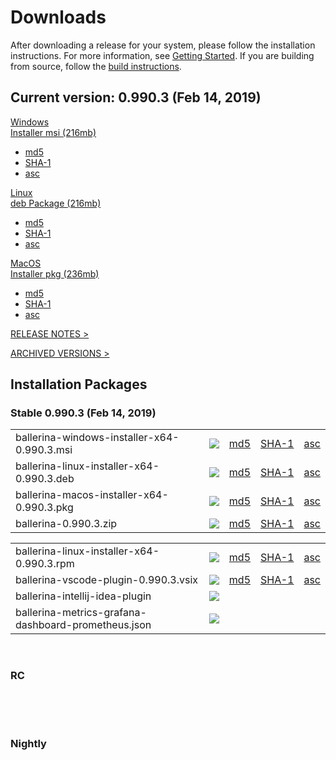 <link rel="stylesheet" href="/css/download-page.css"></link>
<script src="/js/download-page.js"></script>
<div class="row cBallerina-io-Gray-row">
    <div class="container">
        <div class="row">
            <div class="col-xs-12 col-sm-12 col-md-6 col-lg-6 cDownloadsHeader">
                <h1>Downloads</h1>
                <p>
                    After downloading a release for your system, please follow the installation instructions. For more information, see <a href="https://ballerina.io/learn/getting-started/#installing-ballerina">Getting Started</a>. If you are building from source, follow the <a href="https://github.com/ballerina-platform/ballerina-lang/blob/master/README.md#install-from-source">build instructions</a>.
                </p>
            </div>
        </div>
        <div class="row">
            <div class="col-xs-12 col-sm-12 col-md-12 col-lg-12 cDownloadsHeader">       
                <div class="cFeaturedVersion">
                    <h2>Current version: <span id="versionInfo">0.990.3 (Feb 14, 2019)</span></h2>
                </div>
            </div>
        </div>
        <div class="clearfix"></div>
        <div class="row cDownloads">
            <div class="col-xs-12 col-sm-12 col-md-4 col-lg-4 cDownloadLeft">
                <a id="packWindows" href="https://product-dist.ballerina.io/downloads/0.990.3/ballerina-windows-installer-x64-0.990.3.msi" class="cDownload" data-download="downloads" data-pack="ballerina-windows-installer-x64-0.990.3.msi">
                    <div>Windows</div>
                    <div class="cSize">Installer msi <span id="packWindowsName">(216mb)</span></div>
                </a>
                <ul class="cDiwnloadSubLinks">
                    <li><a id="packWindowsMd5" href="https://product-dist.ballerina.io/downloads/0.990.3/ballerina-windows-installer-x64-0.990.3.msi.md5">md5</a></li>
                    <li><a id="packWindowsSha1" href="https://product-dist.ballerina.io/downloads/0.990.3/ballerina-windows-installer-x64-0.990.3.msi.sha1">SHA-1</a></li>
                    <li><a id="packWindowsAsc" href="https://product-dist.ballerina.io/downloads/0.990.3/ballerina-windows-installer-x64-0.990.3.msi.asc">asc</a></li>
                </ul>
            </div>
            <div class="col-xs-12 col-sm-12 col-md-4 col-lg-4 cDownloadMiddle">
                <a id="packLinux" href="https://product-dist.ballerina.io/downloads/0.990.3/ballerina-linux-installer-x64-0.990.3.deb" class="cDownload" data-download="downloads" data-pack="ballerina-linux-installer-x64-0.990.3.deb">
                    <div>Linux</div>
                    <div class="cSize">deb Package <span id="packLinuxName">(216mb)</span></div>
                </a>
                <ul class="cDiwnloadSubLinks">
                    <li><a id="packLinuxMd5" href="https://product-dist.ballerina.io/downloads/0.990.3/ballerina-linux-installer-x64-0.990.3.deb.md5">md5</a></li>
                    <li><a id="packLinuxSha1" href="https://product-dist.ballerina.io/downloads/0.990.3/ballerina-linux-installer-x64-0.990.3.deb.sha1">SHA-1</a></li>
                    <li><a id="packLinuxAsc" href="https://product-dist.ballerina.io/downloads/0.990.3/ballerina-linux-installer-x64-0.990.3.deb.asc">asc</a></li>
                </ul>
            </div>
            <div class="col-xs-12 col-sm-12 col-md-4 col-lg-4 cDownloadMiddle">
                <a id="packMac" href="https://product-dist.ballerina.io/downloads/0.990.3/ballerina-macos-installer-x64-0.990.3.pkg" class="cDownload" data-download="downloads" data-pack="ballerina-macos-installer-x64-0.990.3.pkg">
                    <div>MacOS</div>
                    <div class="cSize">Installer pkg <span id="packMacName">(236mb)</span></div>
                </a>
                <ul class="cDiwnloadSubLinks">
                    <li><a id="packMacMd5" href="https://product-dist.ballerina.io/downloads/0.990.3/ballerina-macos-installer-x64-0.990.3.pkg.md5">md5</a></li>
                    <li><a id="packMacSha1" href="https://product-dist.ballerina.io/downloads/0.990.3/ballerina-macos-installer-x64-0.990.3.pkg.sha1">SHA-1</a></li>
                    <li><a id="packMacAsc" href="https://product-dist.ballerina.io/downloads/0.990.3/ballerina-macos-installer-x64-0.990.3.pkg.asc">asc</a></li>
                </ul>
            </div>
        </div>
        <div class="col-xs-12 col-sm-16 col-md-12 col-lg-12">
            <div class="cReleaseNotes">
                <p><a href="/downloads/release-notes">RELEASE NOTES ></a></p>
            </div>
            <div class="cReleaseNotes">
                <p><a href="/downloads/archived">ARCHIVED VERSIONS ></a></p>
            </div>
        </div>
        <div class="col-xs-12 col-sm-16 col-md-12 col-lg-12">
            <div class="cStandaloneInstallers">
                <h2>Installation Packages</h2>
                <div class="cInstallers">
                    <h3 class="release-version">Stable <span id="stableInfo">0.990.3 (Feb 14, 2019)</span></h3>
                    <div class="col-xs-12 col-sm-16 col-md-6 col-lg-6 cLeftTable">
                        <div class="insPackages0container">
                            <table id="insPackages0"><tr><td style="width: 96%">ballerina-windows-installer-x64-0.990.3.msi</td><td style="width: 1%; white-space: nowrap;"><a href="https://product-dist.ballerina.io/downloads/0.990.3/ballerina-windows-installer-x64-0.990.3.msi" class="cDownloadLinkIcon" data-download="downloads" data-pack="ballerina-windows-installer-x64-0.990.3.msi"><img src="../img/download-bg-green-fill.svg"></a></td><td style="width: 1%; white-space: nowrap;"><a href="https://product-dist.ballerina.io/downloads/0.990.3/ballerina-windows-installer-x64-0.990.3.msi.md5">md5</a></td><td style="width: 1%; white-space: nowrap;"><a href="https://product-dist.ballerina.io/downloads/0.990.3/ballerina-windows-installer-x64-0.990.3.msi.sha1">SHA-1</a></td><td style="width: 1%; white-space: nowrap;"><a href="https://product-dist.ballerina.io/downloads/0.990.3/ballerina-windows-installer-x64-0.990.3.msi.asc">asc</a></td></tr><tr><td style="width: 96%">ballerina-linux-installer-x64-0.990.3.deb</td><td style="width: 1%; white-space: nowrap;"><a href="https://product-dist.ballerina.io/downloads/0.990.3/ballerina-linux-installer-x64-0.990.3.deb" class="cDownloadLinkIcon" data-download="downloads" data-pack="ballerina-linux-installer-x64-0.990.3.deb"><img src="../img/download-bg-green-fill.svg"></a></td><td style="width: 1%; white-space: nowrap;"><a href="https://product-dist.ballerina.io/downloads/0.990.3/ballerina-linux-installer-x64-0.990.3.deb.md5">md5</a></td><td style="width: 1%; white-space: nowrap;"><a href="https://product-dist.ballerina.io/downloads/0.990.3/ballerina-linux-installer-x64-0.990.3.deb.sha1">SHA-1</a></td><td style="width: 1%; white-space: nowrap;"><a href="https://product-dist.ballerina.io/downloads/0.990.3/ballerina-linux-installer-x64-0.990.3.deb.asc">asc</a></td></tr><tr><td style="width: 96%">ballerina-macos-installer-x64-0.990.3.pkg</td><td style="width: 1%; white-space: nowrap;"><a href="https://product-dist.ballerina.io/downloads/0.990.3/ballerina-macos-installer-x64-0.990.3.pkg" class="cDownloadLinkIcon" data-download="downloads" data-pack="ballerina-macos-installer-x64-0.990.3.pkg"><img src="../img/download-bg-green-fill.svg"></a></td><td style="width: 1%; white-space: nowrap;"><a href="https://product-dist.ballerina.io/downloads/0.990.3/ballerina-macos-installer-x64-0.990.3.pkg.md5">md5</a></td><td style="width: 1%; white-space: nowrap;"><a href="https://product-dist.ballerina.io/downloads/0.990.3/ballerina-macos-installer-x64-0.990.3.pkg.sha1">SHA-1</a></td><td style="width: 1%; white-space: nowrap;"><a href="https://product-dist.ballerina.io/downloads/0.990.3/ballerina-macos-installer-x64-0.990.3.pkg.asc">asc</a></td></tr><tr><td style="width: 96%">ballerina-0.990.3.zip</td><td style="width: 1%; white-space: nowrap;"><a href="https://product-dist.ballerina.io/downloads/0.990.3/ballerina-0.990.3.zip" class="cDownloadLinkIcon" data-download="downloads" data-pack="ballerina-0.990.3.zip"><img src="../img/download-bg-green-fill.svg"></a></td><td style="width: 1%; white-space: nowrap;"><a href="https://product-dist.ballerina.io/downloads/0.990.3/ballerina-0.990.3.zip.md5">md5</a></td><td style="width: 1%; white-space: nowrap;"><a href="https://product-dist.ballerina.io/downloads/0.990.3/ballerina-0.990.3.zip.sha1">SHA-1</a></td><td style="width: 1%; white-space: nowrap;"><a href="https://product-dist.ballerina.io/downloads/0.990.3/ballerina-0.990.3.zip.asc">asc</a></td></tr></table>
                        </div>
                    </div>
                    <div class="col-xs-12 col-sm-16 col-md-6 col-lg-6 cRightTable">
                        <div class="insPackages1container">
                            <table id="insPackages1"><tr><td style="width: 96%">ballerina-linux-installer-x64-0.990.3.rpm</td><td style="width: 1%; white-space: nowrap;"><a href="https://product-dist.ballerina.io/downloads/0.990.3/ballerina-linux-installer-x64-0.990.3.rpm" class="cDownloadLinkIcon" data-download="downloads" data-pack="ballerina-linux-installer-x64-0.990.3.rpm"><img src="../img/download-bg-green-fill.svg"></a></td><td style="width: 1%; white-space: nowrap;"><a href="https://product-dist.ballerina.io/downloads/0.990.3/ballerina-linux-installer-x64-0.990.3.rpm.md5">md5</a></td><td style="width: 1%; white-space: nowrap;"><a href="https://product-dist.ballerina.io/downloads/0.990.3/ballerina-linux-installer-x64-0.990.3.rpm.sha1">SHA-1</a></td><td style="width: 1%; white-space: nowrap;"><a href="https://product-dist.ballerina.io/downloads/0.990.3/ballerina-linux-installer-x64-0.990.3.rpm.asc">asc</a></td></tr><tr><td style="width: 96%">ballerina-vscode-plugin-0.990.3.vsix</td><td style="width: 1%; white-space: nowrap;"><a href="https://product-dist.ballerina.io/downloads/0.990.3/ballerina-vscode-plugin-0.990.3.vsix" class="cDownloadLinkIcon" data-download="downloads" data-pack="ballerina-vscode-plugin-0.990.3.vsix"><img src="../img/download-bg-green-fill.svg"></a></td><td style="width: 1%; white-space: nowrap;"><a href="https://product-dist.ballerina.io/downloads/0.990.3/ballerina-vscode-plugin-0.990.3.vsix.md5">md5</a></td><td style="width: 1%; white-space: nowrap;"><a href="https://product-dist.ballerina.io/downloads/0.990.3/ballerina-vscode-plugin-0.990.3.vsix.sha1">SHA-1</a></td><td style="width: 1%; white-space: nowrap;"><a href="https://product-dist.ballerina.io/downloads/0.990.3/ballerina-vscode-plugin-0.990.3.vsix.asc">asc</a></td></tr><tr><td style="width: 96%">ballerina-intellij-idea-plugin</td><td style="width: 1%; white-space: nowrap;"><a href="https://plugins.jetbrains.com/plugin/9520-ballerina" target="_blank" class="cDownloadLinkIcon" data-download="downloads" data-pack="ballerina-intellij-idea-plugin-0.990.3"><img src="../img/right-bg-green-fill.svg"></a></td><td style="width: 1%; white-space: nowrap;"></td><td style="width: 1%; white-space: nowrap;"></td><td style="width: 1%; white-space: nowrap;"></td></tr><tr><td style="width: 96%">ballerina-metrics-grafana-dashboard-prometheus.json</td><td style="width: 1%; white-space: nowrap;"><a href="https://product-dist.ballerina.io/downloads/0.990.3/ballerina-metrics-grafana-dashboard-prometheus.json" class="cDownloadLinkIcon" data-download="downloads" data-pack="ballerina-metrics-grafana-dashboard-prometheus.json-0.990.3"><img src="../img/download-bg-green-fill.svg"></a></td><td style="width: 1%; white-space: nowrap;"></td><td style="width: 1%; white-space: nowrap;"></td><td style="width: 1%; white-space: nowrap;"></td></tr></table>
                        </div>
                    </div>
                    <div class="clearfix"></div>
                    <br>
                    <div id="devPackContainer">
                    <h3 class="release-version">RC <span id="devInfo"></span></h3>
                    <div class="col-xs-12 col-sm-16 col-md-6 col-lg-6 cLeftTable">
                        <div class="devPackages0container">
                            <table id="devPackages0"></table>
                        </div>
                    </div>
                    <div class="col-xs-12 col-sm-16 col-md-6 col-lg-6 cRightTable">
                        <div class="devPackages0container">
                            <table id="devPackages1"></table>
                        </div>
                    </div></div>
                    <div class="clearfix"></div>
                    <br>
                    <div id="nightlyPackContainer">
                    <h3 class="release-version">Nightly <span id="nightlyInfo"></span></h3>
                    <div class="col-xs-12 col-sm-16 col-md-6 col-lg-6 cLeftTable">
                        <div class="nightlyPackages0container">
                            <table id="nightlyPackages0"></table>
                        </div>
                    </div>
                    <div class="col-xs-12 col-sm-16 col-md-6 col-lg-6 cRightTable">
                        <div class="nightlyPackages0container">
                            <table id="nightlyPackages1"></table>
                        </div>
                    </div></div>
                    <div class="clearfix"></div>
                </div>
            </div>            
        </div>
    </div>
</div>
